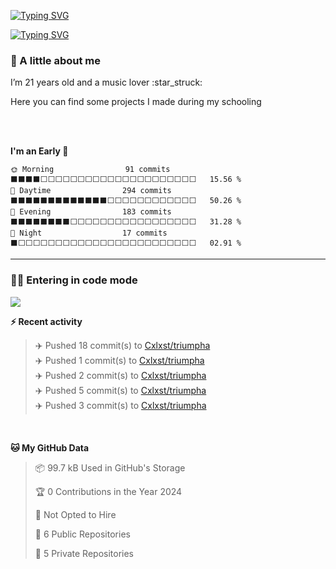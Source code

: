 [![Typing SVG](https://readme-typing-svg.demolab.com?font=Fira+Code&size=30&weight=600&pause=1000&color=000000&center=true&vCenter=true&repeat=false&random=false&width=1120&lines=C%C3%A9leste)](https://git.io/typing-svg)

[![Typing SVG](https://readme-typing-svg.demolab.com?font=Fira+Code&size=24&duration=5000&pause=700&color=000000&center=true&vCenter=true&random=false&width=1120&lines=Student;Full+stack+developer;Web+designer)](https://git.io/typing-svg)

<h3>🤙 A little about me</h3>
<p>I’m 21 years old and a music lover :star_struck:</p>
<p>Here you can find some projects I made during my schooling</p>
</br></br>

<!--START_SECTION:early_night-->
**I'm an Early 🐤** 

```text
🌞 Morning                91 commits          ⬛⬛⬛⬛⬜⬜⬜⬜⬜⬜⬜⬜⬜⬜⬜⬜⬜⬜⬜⬜⬜⬜⬜⬜⬜   15.56 % 
🌆 Daytime                294 commits         ⬛⬛⬛⬛⬛⬛⬛⬛⬛⬛⬛⬛⬛⬜⬜⬜⬜⬜⬜⬜⬜⬜⬜⬜⬜   50.26 % 
🌃 Evening                183 commits         ⬛⬛⬛⬛⬛⬛⬛⬛⬜⬜⬜⬜⬜⬜⬜⬜⬜⬜⬜⬜⬜⬜⬜⬜⬜   31.28 % 
🌙 Night                  17 commits          ⬛⬜⬜⬜⬜⬜⬜⬜⬜⬜⬜⬜⬜⬜⬜⬜⬜⬜⬜⬜⬜⬜⬜⬜⬜   02.91 % 
```



<!--END_SECTION:early_night-->

---

<h3>👩‍💻 Entering in code mode</h3>
<img src="https://media.giphy.com/media/v1.Y2lkPTc5MGI3NjExNGU5Nzc2NDBub2E0M2MwOXRwZXd6dWdjMmR5d2gyd2Z0OW92ZnRtOSZlcD12MV9pbnRlcm5hbF9naWZfYnlfaWQmY3Q9Zw/UzPFt8mP3vHDkPYZhL/giphy.gif"/>
</br>


<!-- <h3>🔧 Technical stack</h3> -->

<b>⚡ Recent activity</b>
<!--RECENT_ACTIVITY:start-->
> ✈️ Pushed 18 commit(s) to [Cxlxst/triumpha](https://github.com/Cxlxst/triumpha)<br>
> ✈️ Pushed 1 commit(s) to [Cxlxst/triumpha](https://github.com/Cxlxst/triumpha)<br>
> ✈️ Pushed 2 commit(s) to [Cxlxst/triumpha](https://github.com/Cxlxst/triumpha)<br>
> ✈️ Pushed 5 commit(s) to [Cxlxst/triumpha](https://github.com/Cxlxst/triumpha)<br>
> ✈️ Pushed 3 commit(s) to [Cxlxst/triumpha](https://github.com/Cxlxst/triumpha)<br>
<!--RECENT_ACTIVITY:end-->

</br>

<!--START_SECTION:waka_data-->
**🐱 My GitHub Data** 

> 📦 99.7 kB Used in GitHub's Storage 
 > 
> 🏆 0 Contributions in the Year 2024
 > 
> 🚫 Not Opted to Hire
 > 
> 📜 6 Public Repositories 
 > 
> 🔑 5 Private Repositories 
 > 

<!--END_SECTION:waka_data-->
